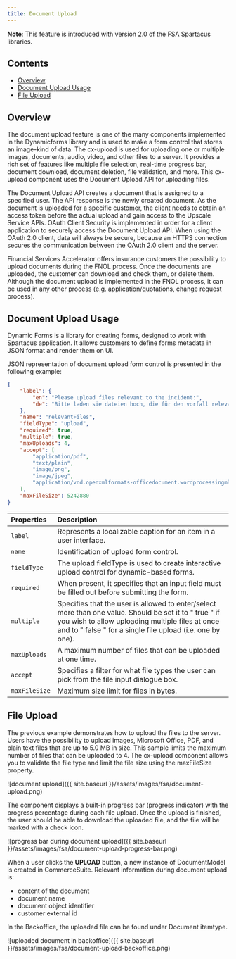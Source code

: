 ```yaml
---
title: Document Upload
---
```


**Note**: This feature is introduced with version 2.0 of the FSA Spartacus libraries.

## Contents

- [Overview](#overview)
- [Document Upload Usage](#document-upload-usage)
- [File Upload](#file-upload) 

## Overview

The document upload feature is one of the many components implemented in the Dynamicforms library and is used to make a form control that stores an image-kind of data. The cx-upload is used for uploading one or multiple images, documents, audio, video, and other files to a server. It provides a rich set of features like multiple file selection, real-time progress bar, document download, document deletion, file validation, and more. This cx-upload component uses the Document Upload API for uploading files.

The Document Upload API creates a document that is assigned to a specified user. The API response is the newly created document. As the document is uploaded for a specific customer, the client needs to obtain an access token before the actual upload and gain access to the Upscale Service APIs. OAuth Client Security is implemented in order for a client application to securely access the Document Upload API. When using the OAuth 2.0 client, data will always be secure, because an HTTPS connection secures the communication between the OAuth 2.0 client and the server.

Financial Services Accelerator offers insurance customers the possibility to upload documents during the FNOL process. Once the documents are uploaded, the customer can download and check them, or delete them. Although the document upload is implemented in the FNOL process, it can be used in any other process (e.g. application/quotations, change request process).


## Document Upload Usage

Dynamic Forms is a library for creating forms, designed to work with Spartacus application. It allows customers to define forms metadata in JSON format and render them on UI. 

JSON representation of document upload form control is presented in the following example:

```json
{
    "label": {
        "en": "Please upload files relevant to the incident:",
        "de": "Bitte laden sie dateien hoch, die für den vorfall relevant sind:"
    },
    "name": "relevantFiles",
    "fieldType": "upload",
    "required": true,
    "multiple": true,
    "maxUploads": 4,
    "accept": [
        "application/pdf",
        "text/plain",
        "image/png",
        "image/jpeg",
        "application/vnd.openxmlformats-officedocument.wordprocessingml.document"
    ],
    "maxFileSize": 5242880
}
```


| Properties                   | Description                                                 	|
|:---	                       | :---	|
| `label`            		   | Represents a localizable caption for an item in a user interface.                         |
| `name`            		   | Identification of upload form control.           	|
| `fieldType` 	  			   | The upload fieldType is used to create interactive upload control for dynamic-based forms.|
| `required`       		       | When present, it specifies that an input field must be filled out before submitting the form.
| `multiple`                   | Specifies that the user is allowed to enter/select more than one value. Should be set it to " true " if you wish to allow uploading multiple files at once and to " false " for a single file upload (i.e. one by one). |
| `maxUploads`                 | A maximum number of files that can be uploaded at one time.
| `accept`                     | Specifies a filter for what file types the user can pick from the file input dialogue box.
| `maxFileSize`                | Maximum size limit for files in bytes. |

## File Upload

The previous example demonstrates how to upload the files to the server. Users have the possibility to upload images, Microsoft Office, PDF, and plain text files that are up to 5.0 MB in size. This sample limits the maximum number of files that can be uploaded to 4. The cx-upload component allows you to validate the file type and limit the file size using the maxFileSize property.

![document upload]({{ site.baseurl }}/assets/images/fsa/document-upload.png)

The component displays a built-in progress bar (progress indicator) with the progress percentage during each file upload. Once the upload is finished, the user should be able to download the uploaded file, and the file will be marked with a check icon.

![progress bar during document upload]({{ site.baseurl }}/assets/images/fsa/document-upload-progress-bar.png)

When a user clicks the **UPLOAD** button, a new instance of DocumentModel is created in CommerceSuite. Relevant information during document upload is:

- content of the document
- document name
- document object identifier
- customer external id

In the Backoffice, the uploaded file can be found under Document itemtype.  

![uploaded document in backoffice]({{ site.baseurl }}/assets/images/fsa/document-upload-backoffice.png)